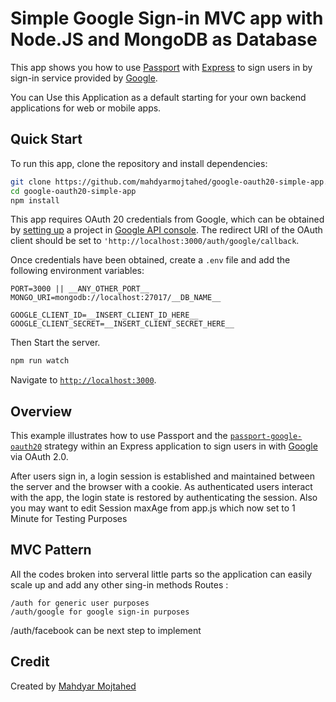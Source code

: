 # Simple Google Sign-in MVC app with Node.JS and MongoDB as Database

This app shows you how to use
[Passport](https://www.passportjs.org/)
with [Express](https://expressjs.com/) to sign users in by sign-in service provided by [Google](https://www.google.com/).


You can Use this Application as a default starting for your own backend applications for web or mobile apps.

## Quick Start

To run this app, clone the repository and install dependencies:

```bash
git clone https://github.com/mahdyarmojtahed/google-oauth20-simple-app.git
cd google-oauth20-simple-app
npm install
```

This app requires OAuth 20 credentials from Google, which can be obtained by
[setting up](https://developers.google.com/identity/protocols/oauth2/openid-connect#appsetup)
a project in [Google API console](https://console.developers.google.com/apis/).
The redirect URI of the OAuth client should be set to `'http://localhost:3000/auth/google/callback`.

Once credentials have been obtained, create a `.env` file and add the following
environment variables:

```
PORT=3000 || __ANY_OTHER_PORT__
MONGO_URI=mongodb://localhost:27017/__DB_NAME__

GOOGLE_CLIENT_ID=__INSERT_CLIENT_ID_HERE__
GOOGLE_CLIENT_SECRET=__INSERT_CLIENT_SECRET_HERE__
```

Then Start the server.

```bash
npm run watch
```

Navigate to [`http://localhost:3000`](http://localhost:3000).

## Overview

This example illustrates how to use Passport and the [`passport-google-oauth20`](https://www.passportjs.org/packages/passport-google-oauth20/)
strategy within an Express application to sign users in with [Google](https://www.google.com)
via OAuth 2.0.


After users sign in, a login session is established and maintained between the
server and the browser with a cookie.  As authenticated users interact with the
app, the login state is restored by authenticating the session.
Also you may want to edit Session maxAge from app.js which now set to 1 Minute for Testing Purposes

## MVC Pattern
All the codes broken into serveral little parts so the application can easily scale up and add any other sing-in methods
Routes :

```
/auth for generic user purposes
/auth/google for google sign-in purposes
```

/auth/facebook can be next step to implement

## Credit

Created by [Mahdyar Mojtahed](https://www.mahdyarmojtahed.ir/)
